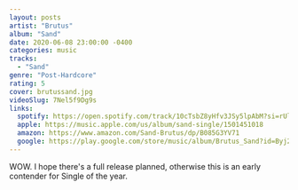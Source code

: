 ```yaml
---
layout: posts
artist: "Brutus"
album: "Sand"
date: 2020-06-08 23:00:00 -0400
categories: music
tracks:
  - "Sand"
genre: "Post-Hardcore"
rating: 5
cover: brutussand.jpg
videoSlug: 7Nel5f9Dg9s
links:
  spotify: https://open.spotify.com/track/10cTsbZ8yHfv3JSy5lpAbM?si=rUlTfx3yQFuFUGIfjwbTpg
  apple: https://music.apple.com/us/album/sand-single/1501451018
  amazon: https://www.amazon.com/Sand-Brutus/dp/B085G3YV71
  google: https://play.google.com/store/music/album/Brutus_Sand?id=Byj2s2caox6cvdexkw3rwvvcyti&hl=en_US
---
```


WOW.  I hope there's a full release planned, otherwise this is an early contender for Single of the year.
